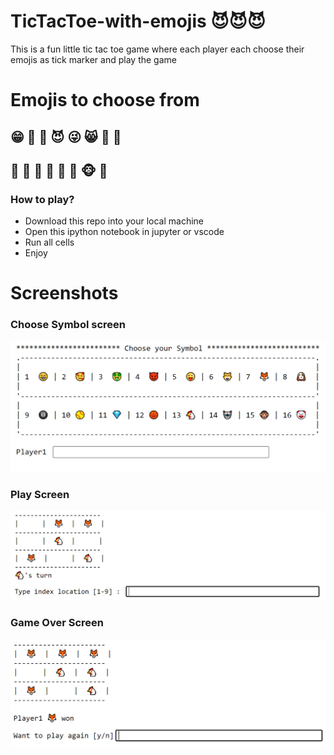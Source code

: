 # TicTacToe-with-emojis 😈😈😈
This is a fun little tic tac toe game where each player each choose their emojis as tick marker and play the game 

# Emojis to choose from

## 😁  🥰  🤑  😈  😜  😸  🦊  🐶 
## 🎱  🥎  💎  🏀  🐔  🤖  🐵  🤡

### How to play?
* Download this repo into your local machine
* Open this ipython notebook in jupyter or vscode
* Run all cells
* Enjoy


# Screenshots

### Choose Symbol screen
<img src="https://github.com/junaid9211/tictactoe-with-emojis/blob/main/images/emoji%20selection.png" alt="Choose symbol" width="600"/>

### Play Screen
<img src="https://github.com/junaid9211/tictactoe-with-emojis/blob/main/images/play%201.png" alt="play" width="600"/>


### Game Over Screen
<img src="https://github.com/junaid9211/tictactoe-with-emojis/blob/main/images/play%20again%20.png" alt="game over" width="600"/>
